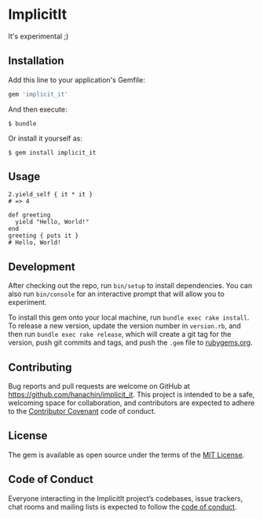 # ImplicitIt

It's experimental ;)

## Installation

Add this line to your application's Gemfile:

```ruby
gem 'implicit_it'
```

And then execute:

    $ bundle

Or install it yourself as:

    $ gem install implicit_it

## Usage

    2.yield_self { it * it }
    # => 4

    def greeting
      yield "Hello, World!"
    end
    greeting { puts it }
    # Hello, World!

## Development

After checking out the repo, run `bin/setup` to install dependencies. You can also run `bin/console` for an interactive prompt that will allow you to experiment.

To install this gem onto your local machine, run `bundle exec rake install`. To release a new version, update the version number in `version.rb`, and then run `bundle exec rake release`, which will create a git tag for the version, push git commits and tags, and push the `.gem` file to [rubygems.org](https://rubygems.org).

## Contributing

Bug reports and pull requests are welcome on GitHub at https://github.com/hanachin/implicit_it. This project is intended to be a safe, welcoming space for collaboration, and contributors are expected to adhere to the [Contributor Covenant](http://contributor-covenant.org) code of conduct.

## License

The gem is available as open source under the terms of the [MIT License](https://opensource.org/licenses/MIT).

## Code of Conduct

Everyone interacting in the ImplicitIt project’s codebases, issue trackers, chat rooms and mailing lists is expected to follow the [code of conduct](https://github.com/hanachin/implicit_it/blob/master/CODE_OF_CONDUCT.md).
